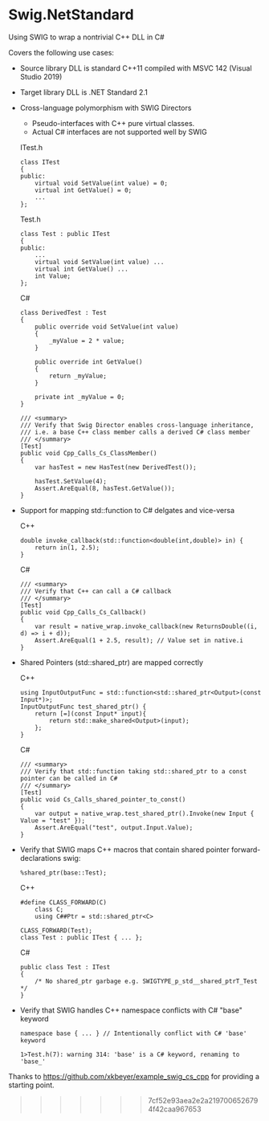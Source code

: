 # Swig.NetStandard
Using SWIG to wrap a nontrivial C++ DLL in C#

Covers the following use cases:

- Source library DLL is standard C++11 compiled with MSVC 142 (Visual Studio 2019)
- Target library DLL is .NET Standard 2.1
- Cross-language polymorphism with SWIG Directors
    - Pseudo-interfaces with C++ pure virtual classes.
    - Actual C# interfaces are not supported well by SWIG
    
    ITest.h
    ``` 
    class ITest 
    {
	public:
        virtual void SetValue(int value) = 0;
        virtual int GetValue() = 0;
        ...
	};
    ``` 
    
    Test.h
    ``` 
	class Test : public ITest
	{
    public:
        ...
        virtual void SetValue(int value) ...
        virtual int GetValue() ...
        int Value;
	};
    ``` 
    
    C#
    ``` 
    class DerivedTest : Test
    {
        public override void SetValue(int value)
        {
            _myValue = 2 * value;
        }

        public override int GetValue()
        {
            return _myValue;
        }

        private int _myValue = 0;
    }
    ``` 
    
    ``` 
    /// <summary>
    /// Verify that Swig Director enables cross-language inheritance,
    /// i.e. a base C++ class member calls a derived C# class member
    /// </summary>
    [Test]
    public void Cpp_Calls_Cs_ClassMember()
    {
        var hasTest = new HasTest(new DerivedTest());

        hasTest.SetValue(4);
        Assert.AreEqual(8, hasTest.GetValue());
    }
    ``` 

- Support for mapping std::function to C# delgates and vice-versa

    C++
    ``` 
    double invoke_callback(std::function<double(int,double)> in) {
        return in(1, 2.5);
    }
    ``` 
    
    C#
    ``` 
    /// <summary>
    /// Verify that C++ can call a C# callback
    /// </summary>
    [Test]
    public void Cpp_Calls_Cs_Callback()
    {
        var result = native_wrap.invoke_callback(new ReturnsDouble((i, d) => i + d));
        Assert.AreEqual(1 + 2.5, result); // Value set in native.i
    }
    ``` 

- Shared Pointers (std::shared_ptr) are mapped correctly

    C++
    ``` 
    using InputOutputFunc = std::function<std::shared_ptr<Output>(const Input*)>;
    InputOutputFunc test_shared_ptr() {
        return [=](const Input* input){
            return std::make_shared<Output>(input);
        };
    }
    ``` 

    C#
    ``` 
    /// <summary>
    /// Verify that std::function taking std::shared_ptr to a const pointer can be called in C#
    /// </summary>
    [Test]
    public void Cs_Calls_shared_pointer_to_const()
    {
        var output = native_wrap.test_shared_ptr().Invoke(new Input { Value = "test" });
        Assert.AreEqual("test", output.Input.Value);
    }
    ``` 

- Verify that SWIG maps C++ macros that contain shared pointer forward-declarations
    swig:
    ``` 
    %shared_ptr(base::Test);
    ``` 
    
    C++
    ``` 
    #define CLASS_FORWARD(C)
        class C;
        using C##Ptr = std::shared_ptr<C>

	CLASS_FORWARD(Test);
	class Test : public ITest {	... };
    ``` 

    C#
    ``` 
    public class Test : ITest 
    { 
        /* No shared_ptr garbage e.g. SWIGTYPE_p_std__shared_ptrT_Test */ 
    }
    ``` 

- Verify that SWIG handles C++ namespace conflicts with C# "base" keyword

    ``` 
    namespace base { ... } // Intentionally conflict with C# 'base' keyword
    ``` 
    
    ``` 
    1>Test.h(7): warning 314: 'base' is a C# keyword, renaming to 'base_'
    ``` 

Thanks to https://github.com/xkbeyer/example_swig_cs_cpp for providing a starting point.
>>>>>>> 7cf52e93aea2e2a2197006526794f42caa967653
